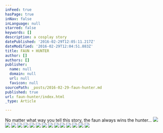 ```yaml
---
inFeed: true
hasPage: true
inNav: false
inLanguage: null
starred: false
keywords: []
description: a cosplay story
datePublished: '2016-02-29T12:05:11.217Z'
dateModified: '2016-02-29T12:04:51.883Z'
title: FAUN + HUNTER
author: []
authors: []
publisher:
  name: null
  domain: null
  url: null
  favicon: null
sourcePath: _posts/2016-02-29-faun-hunter.md
published: true
url: faun-hunter/index.html
_type: Article

---
```

No matter what way you tell this story, the faun always wins the hunter...
![](https://the-grid-user-content.s3-us-west-2.amazonaws.com/0ffab407-0341-414a-886c-d6bda78f9feb.jpg)
![](https://the-grid-user-content.s3-us-west-2.amazonaws.com/a9884473-c461-4eb4-ac9f-d0e71913c257.jpg)
![](https://the-grid-user-content.s3-us-west-2.amazonaws.com/14375a2a-3c81-4555-9632-0c811ac2a733.jpg)
![](https://the-grid-user-content.s3-us-west-2.amazonaws.com/40e23d2b-dea5-4d49-9a21-b99b13324356.jpg)
![](https://the-grid-user-content.s3-us-west-2.amazonaws.com/15ba6e29-9934-48ff-8a4f-08f22fbf59f4.jpg)
![](https://the-grid-user-content.s3-us-west-2.amazonaws.com/d250a492-4cd2-4d4e-ad31-6c6ecb55bdd9.jpg)
![](https://the-grid-user-content.s3-us-west-2.amazonaws.com/ca04d757-7c07-4e60-8359-33bdd7ffba39.jpg)
![](https://the-grid-user-content.s3-us-west-2.amazonaws.com/8c00e318-cf51-4794-97c2-aec7a41e7d65.jpg)
![](https://the-grid-user-content.s3-us-west-2.amazonaws.com/b4a6a995-7816-43af-afa3-491e1e6c0bce.jpg)
![](https://the-grid-user-content.s3-us-west-2.amazonaws.com/b6456d55-e04e-4b38-848a-7934fb10c24f.jpg)
![](https://the-grid-user-content.s3-us-west-2.amazonaws.com/07b24c61-6add-461a-84e2-7773d2bdb5dc.jpg)
![](https://the-grid-user-content.s3-us-west-2.amazonaws.com/ed601573-6332-4065-b1b8-2bc5eb78b0a4.jpg)
![](https://the-grid-user-content.s3-us-west-2.amazonaws.com/1d0ec2e3-3787-4146-8e90-f8b73ae37cff.jpg)
![](https://the-grid-user-content.s3-us-west-2.amazonaws.com/0af18778-8d0b-4f04-b506-9978523b016b.jpg)
![](https://the-grid-user-content.s3-us-west-2.amazonaws.com/1415f7b5-d732-4e00-9620-fc8ce00907ea.jpg)